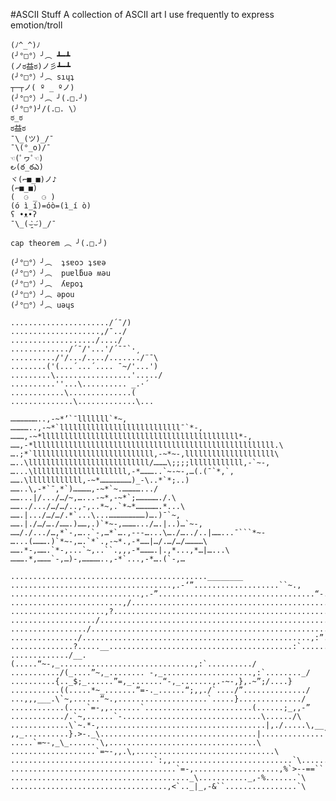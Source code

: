 #ASCII Stuff
A collection of ASCII art I use frequently to express emotion/troll  
  

    (ﾉ^_^)ﾉ  
    (╯°□°）╯︵ ┻━┻  
    (ノಠ益ಠ)ノ彡┻━┻  
    (╯°□°）╯︵ sıɥʇ  
    ┬─┬ノ( º _ ºノ)  
    (╯°□°）╯︵ ╯(.□.╯)  
    (╯°□°)╯/(.□. \）  
    ಠ_ಠ  
    ಠ益ಠ  
    ¯\_(ツ)_/¯  
    ¯\(°_o)/¯  
    ☜(ﾟヮﾟ☜)  
    ౿(ఠ_ఠఎ)  
    ヾ(⌐■_■)ノ♪  
    (⌐■_■)  
    (  ⚆ _ ⚆ )  
    (ó ì_í)=óò=(ì_í ò)  
    ʕ •ᴥ•ʔ
    ¯\_(⌣̯̀⌣́)_/¯
  
    cap theorem ︵ ╯(.□.╯)  
  
    (╯°□°）╯︵  ʇsɐoɔ ʇsɐǝ  
    (╯°□°）╯︵  puɐlƃuǝ ʍǝu  
    (╯°□°）╯︵  ʎɐpoʇ  
    (╯°□°）╯︵ ǝpou  
    (╯°□°）╯︵ uǝɥs  

    ....................../´¯/) 
    ....................,/¯../ 
    .................../..../ 
    ............./´¯/'...'/´¯¯`·¸ 
    ........../'/.../..../......./¨¯\ 
    ........('(...´...´.... ¯~/'...') 
    .........\.................'...../ 
    ..........''...\.......... _.·´ 
    ............\..............( 
    ..............\.............\...

    ………………..,-~*’`¯lllllll`*~, 
    …………..,-~*`lllllllllllllllllllllllllll¯`*-, 
    ………,-~*llllllllllllllllllllllllllllllllllllllllllll*-, 
    ……,-*llllllllllllllllllllllllllllllllllllllllllllllllllllll.\ 
    ….;*`lllllllllllllllllllllllllll,-~*~-,llllllllllllllllllll\ 
    …..\lllllllllllllllllllllllllll/………\;;;;llllllllllll,-`~-, 
    …...\lllllllllllllllllllll,-*………..`~-~-,…(.(¯`*,`, 
    …….\llllllllllll,-~*…………………)_-\..*`*;..) 
    ……..\,-*`¯,*`)…………,-~*`~.………….../ 
    ……...|/.../…/~,…...-~*,-~*`;……………./.\ 
    ……../.../…/…/..,-,..*~,.`*~*…………….*...\ 
    …….|.../…/…/.*`...\...……………………)….)¯`~, 
    …….|./…/…./…….)……,.)`*~-,……….../….|..)…`~-, 
    ……/./.../…,*`-,…..`-,…*`….,---…...\…./…../..|……...¯```*~- 
    …...(……….)`*~-,….`*`.,-~*.,-*……|…/.…/…/…………\ 
    …….*-,…….`*-,...`~,..``.,,,-*……….|.,*...,*…|…...\ 
    ……….*,………`-,…)-,…………..,-*`...,-*….(`-,…

    ............................................________ 
    ....................................,.-‘”...................``~., 
    .............................,.-”...................................“-., 
    .........................,/...............................................”:, 
    .....................,?......................................................\, 
    .................../...........................................................,} 
    ................./......................................................,:`^`..} 
    .............../...................................................,:”........./ 
    ..............?.....__.........................................:`.........../ 
    ............./__.(.....“~-,_..............................,:`........../ 
    .........../(_....”~,_........ -,_....................,:`........_/ 
    ..........{.._$;_......”=,_.......“-,_.......,.-~-,},.~”;/....} 
    ...........((.....*~_.......”=-._......“;,,./`..../”............../ 
    ...,,,___.\`~,......“~.,....................`.....}............../ 
    ............(....`=-,,.......`........................(......;_,,-” 
    ............/.`~,......`-...............................\....../\ 
    .............\`~.*-,.....................................|,./.....\,__ 
    ,,_..........}.>-._\...................................|..............`=~-, 
    .....`=~-,_\_......`\,.................................\ 
    ...................`=~-,,.\,...............................\ 
    ................................`:,,...........................`\..............__ 
    .....................................`=-,...................,%`>--==`` 
    ........................................_\..........._,-%.......`\ 
    ...................................,<`.._|_,-&``................`\
